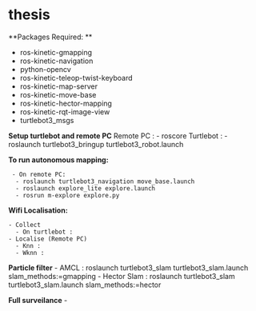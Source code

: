 # thesis

**Packages Required: **
- ros-kinetic-gmapping 
- ros-kinetic-navigation
- python-opencv
- ros-kinetic-teleop-twist-keyboard
- ros-kinetic-map-server
- ros-kinetic-move-base
- ros-kinetic-hector-mapping
- ros-kinetic-rqt-image-view
- turtlebot3_msgs

**Setup turtlebot and remote PC**
  Remote PC : 
    - roscore
  Turtlebot :
    - roslaunch turtlebot3_bringup turtlebot3_robot.launch


**To run autonomous mapping:**

     - On remote PC:
      - roslaunch turtlebot3_navigation move_base.launch
      - roslaunch explore_lite explore.launch
      - rosrun m-explore explore.py

**Wifi Localisation:**  
    
    - Collect
      - On turtlebot : 
    - Localise (Remote PC)
      - Knn : 
      - Wknn :
      
 **Particle filter**
    - AMCL : roslaunch turtlebot3_slam turtlebot3_slam.launch slam_methods:=gmapping
    - Hector Slam : roslaunch turtlebot3_slam turtlebot3_slam.launch slam_methods:=hector
    
 **Full surveilance**
    - 

